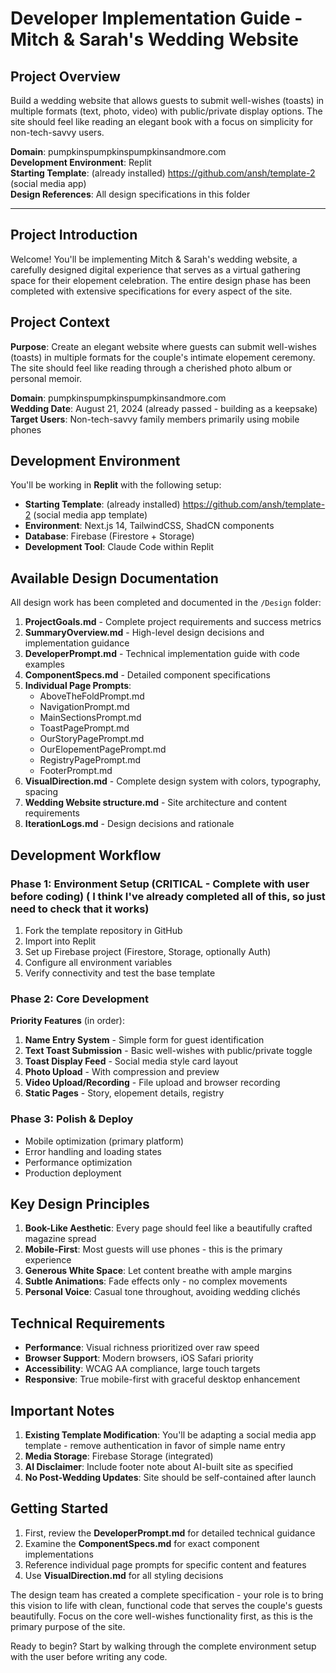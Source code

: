 # Developer Implementation Guide - Mitch & Sarah's Wedding Website

## Project Overview
Build a wedding website that allows guests to submit well-wishes (toasts) in multiple formats (text, photo, video) with public/private display options. The site should feel like reading an elegant book with a focus on simplicity for non-tech-savvy users.

**Domain**: pumpkinspumpkinspumpkinsandmore.com  
**Development Environment**: Replit  
**Starting Template**: (already installed) https://github.com/ansh/template-2 (social media app)   
**Design References**: All design specifications in this folder

---

## Project Introduction

Welcome! You'll be implementing Mitch & Sarah's wedding website, a carefully designed digital experience that serves as a virtual gathering space for their elopement celebration. The entire design phase has been completed with extensive specifications for every aspect of the site.

## Project Context

**Purpose**: Create an elegant website where guests can submit well-wishes (toasts) in multiple formats for the couple's intimate elopement ceremony. The site should feel like reading through a cherished photo album or personal memoir.

**Domain**: pumpkinspumpkinspumpkinsandmore.com  
**Wedding Date**: August 21, 2024 (already passed - building as a keepsake)  
**Target Users**: Non-tech-savvy family members primarily using mobile phones

## Development Environment

You'll be working in **Replit** with the following setup:
- **Starting Template**: (already installed) https://github.com/ansh/template-2 (social media app template)
- **Environment**: Next.js 14, TailwindCSS, ShadCN components
- **Database**: Firebase (Firestore + Storage)
- **Development Tool**: Claude Code within Replit

## Available Design Documentation

All design work has been completed and documented in the `/Design` folder:

1. **ProjectGoals.md** - Complete project requirements and success metrics
2. **SummaryOverview.md** - High-level design decisions and implementation guidance
3. **DeveloperPrompt.md** - Technical implementation guide with code examples
4. **ComponentSpecs.md** - Detailed component specifications
5. **Individual Page Prompts**:
   - AboveTheFoldPrompt.md
   - NavigationPrompt.md
   - MainSectionsPrompt.md
   - ToastPagePrompt.md
   - OurStoryPagePrompt.md
   - OurElopementPagePrompt.md
   - RegistryPagePrompt.md
   - FooterPrompt.md
6. **VisualDirection.md** - Complete design system with colors, typography, spacing
7. **Wedding Website structure.md** - Site architecture and content requirements
8. **IterationLogs.md** - Design decisions and rationale

## Development Workflow

### Phase 1: Environment Setup (CRITICAL - Complete with user before coding) ( I think I've already completed all of this, so just need to check that it works)
1. Fork the template repository in GitHub
2. Import into Replit
3. Set up Firebase project (Firestore, Storage, optionally Auth)
4. Configure all environment variables
5. Verify connectivity and test the base template

### Phase 2: Core Development
**Priority Features** (in order):
1. **Name Entry System** - Simple form for guest identification
2. **Text Toast Submission** - Basic well-wishes with public/private toggle
3. **Toast Display Feed** - Social media style card layout
4. **Photo Upload** - With compression and preview
5. **Video Upload/Recording** - File upload and browser recording
6. **Static Pages** - Story, elopement details, registry

### Phase 3: Polish & Deploy
- Mobile optimization (primary platform)
- Error handling and loading states
- Performance optimization
- Production deployment

## Key Design Principles

1. **Book-Like Aesthetic**: Every page should feel like a beautifully crafted magazine spread
2. **Mobile-First**: Most guests will use phones - this is the primary experience
3. **Generous White Space**: Let content breathe with ample margins
4. **Subtle Animations**: Fade effects only - no complex movements
5. **Personal Voice**: Casual tone throughout, avoiding wedding clichés

## Technical Requirements

- **Performance**: Visual richness prioritized over raw speed
- **Browser Support**: Modern browsers, iOS Safari priority
- **Accessibility**: WCAG AA compliance, large touch targets
- **Responsive**: True mobile-first with graceful desktop enhancement

## Important Notes

1. **Existing Template Modification**: You'll be adapting a social media app template - remove authentication in favor of simple name entry
2. **Media Storage**: Firebase Storage (integrated)
3. **AI Disclaimer**: Include footer note about AI-built site as specified
4. **No Post-Wedding Updates**: Site should be self-contained after launch

## Getting Started

1. First, review the **DeveloperPrompt.md** for detailed technical guidance
2. Examine the **ComponentSpecs.md** for exact component implementations
3. Reference individual page prompts for specific content and features
4. Use **VisualDirection.md** for all styling decisions

The design team has created a complete specification - your role is to bring this vision to life with clean, functional code that serves the couple's guests beautifully. Focus on the core well-wishes functionality first, as this is the primary purpose of the site.

Ready to begin? Start by walking through the complete environment setup with the user before writing any code.